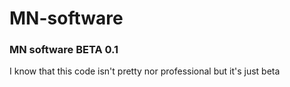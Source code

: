 # MN-software
### MN software BETA 0.1
I know that this code isn't pretty nor professional but it's just beta
